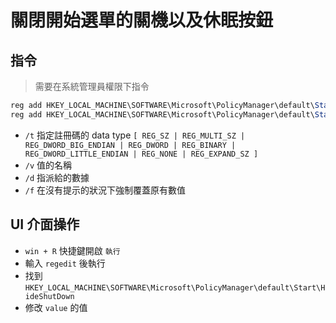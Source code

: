# 關閉開始選單的關機以及休眠按鈕

## 指令

> 需要在系統管理員權限下指令

```ps1
reg add HKEY_LOCAL_MACHINE\SOFTWARE\Microsoft\PolicyManager\default\Start\HideShutDown /t REG_DWORD /v value /d 1 /f
reg add HKEY_LOCAL_MACHINE\SOFTWARE\Microsoft\PolicyManager\default\Start\HideSleep /t REG_DWORD /v value /d 1 /f
```

- `/t` 指定註冊碼的 data type `[ REG_SZ | REG_MULTI_SZ | REG_DWORD_BIG_ENDIAN | REG_DWORD | REG_BINARY | REG_DWORD_LITTLE_ENDIAN | REG_NONE | REG_EXPAND_SZ ]`
- `/v` 值的名稱
- `/d` 指派給的數據
- `/f` 在沒有提示的狀況下強制覆蓋原有數值

## UI 介面操作

- `win + R` 快捷鍵開啟 `執行`
- 輸入 `regedit` 後執行
- 找到 `HKEY_LOCAL_MACHINE\SOFTWARE\Microsoft\PolicyManager\default\Start\HideShutDown`
- 修改 `value` 的值
